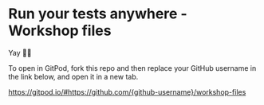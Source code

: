 # Run your tests anywhere - Workshop files

Yay 🎉🎉

To open in GitPod, fork this repo and then replace your GitHub username 
in the link below, and open it in a new tab.

https://gitpod.io/#https://github.com/{github-username}/workshop-files
